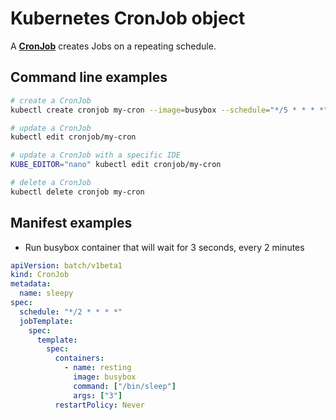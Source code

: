# Kubernetes CronJob object

A [**CronJob**](https://kubernetes.io/docs/concepts/workloads/controllers/cron-jobs/) creates Jobs on a repeating schedule.

## Command line examples

```bash
# create a CronJob
kubectl create cronjob my-cron --image=busybox --schedule="*/5 * * * *" -- echo hello

# update a CronJob
kubectl edit cronjob/my-cron

# update a CronJob with a specific IDE
KUBE_EDITOR="nano" kubectl edit cronjob/my-cron

# delete a CronJob
kubectl delete cronjob my-cron
```

## Manifest examples

- Run busybox container that will wait for 3 seconds, every 2 minutes

```yaml
apiVersion: batch/v1beta1
kind: CronJob
metadata:
  name: sleepy
spec:
  schedule: "*/2 * * * *"
  jobTemplate:
    spec:
      template:
        spec:
          containers:
            - name: resting
              image: busybox
              command: ["/bin/sleep"]
              args: ["3"]
          restartPolicy: Never
```
